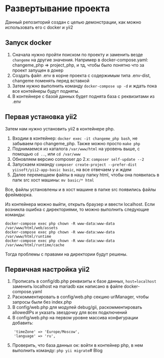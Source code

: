 # Развертывание проекта


Данный репозиторий создан с целью демонстрации, как можно использовать его с docker и yii2


Запуск docker
---
1. Сначала нужно пройти поиском по проекту и заменить везде ``changeme`` на другие значения.
Например в docker-compose.yaml: changeme_php => project_php, и тд, чтобы было понятно что за проект запущен в докер
2. Создать файл .env в корне проекта с содержимым типа .env-dist, changeme поменять перед вставкой
3. Затем нужно выполнить команду ``docker-compose up -d`` и ждать пока все контейнеры будут подняты. 
4. В контейнере с базой данных будет поднята база с реквизитами из .env

Первая установка yii2
---

Затем нам нужно установить yii2 в контейнере php.

1. Входим в контейнер:
``docker exec -it changeme_php bash``, не забываем про changeme_php. Также можно просто ``make php``
2. Поднимаемся из каталога ``/var/www/html`` на уровень выше, с помощью ``cd ..``, или ``cd /var/www``
3. Обновляем версию composer до 2.x: ``composer self-update --2`` 
4. Запускаем команду ```composer create-project --prefer-dist yiisoft/yii2-app-basic basic```, на все отвечаем y и ждем
5. Далее перемещаем файлы в нашу папку html, чтобы она появилась в папк src хост машины: ``mv basic/* html``

Все, файлы установлены и в хост машине в папке src появились файлы фреймворка.

Из контейнера можно выйти, открыть браузер и ввести localhost. Если возникла ошибка с директориями, то можно выполнить следующие команды:
```
docker-compose exec php chown -R www-data:www-data /var/www/html/web/assets
docker-compose exec php chown -R www-data:www-data /var/www/html/runtime
docker-compose exec php chown -R www-data:www-data /var/www/html/runtime/cache
```

Тогда проблемы с правами на директории будут решены.

Первичная настройка yii2
---
1. Прописать в config/db.php реквизиты к базе данных, ``host=localhost`` заменить localhost на mariadb как написано в файле docker-compose.yaml
2. Раскомментировать в config/web.php секцию urlManager, чтобы запросы были без index.php
3. В config/web.php для модулей debug/gii, раскомментировать allowedIPs и указать звездочку для всех подключений
4. В config/web.php на первом уровне массива конфигурации добавить:
```
    'timeZone' => 'Europe/Moscow',
    'language' => 'ru',
```
5. Проверить, что база данных ок: войти в контейнер php, в нем выполнить команду: ``php yii migrate``# Blog
